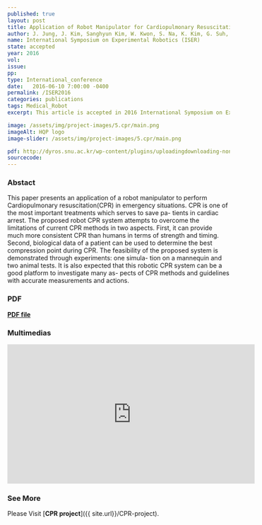 ```yaml
---
published: true
layout: post
title: Application of Robot Manipulator for Cardiopulmonary Resuscitation
author: J. Jung, J. Kim, Sanghyun Kim, W. Kwon, S. Na, K. Kim, G. Suh, B. Yoo, J. Choi, J. Lee, and J. Park
name: International Symposium on Experimental Robotics (ISER)
state: accepted 
year: 2016
vol: 
issue: 
pp: 
type: International_conference
date:   2016-06-10 7:00:00 -0400
permalink: /ISER2016
categories: publications
tags: Medical_Robot
excerpt: This article is accepted in 2016 International Symposium on Experimental Robotics (ISER).

image: /assets/img/project-images/5.cpr/main.png
imageAlt: HQP logo
image-slider: /assets/img/project-images/5.cpr/main.png

pdf: http://dyros.snu.ac.kr/wp-content/plugins/uploadingdownloading-non-latin-filename/download.php?id=3265
sourcecode: 
---
```


### Abstact 
This paper presents an application of a robot manipulator to
perform Cardiopulmonary resuscitation(CPR) in emergency situations.
CPR is one of the most important treatments which serves to save pa-
tients in cardiac arrest. The proposed robot CPR system attempts to
overcome the limitations of current CPR methods in two aspects. First,
it can provide much more consistent CPR than humans in terms of
strength and timing. Second, biological data of a patient can be used
to determine the best compression point during CPR. The feasibility of
the proposed system is demonstrated through experiments: one simula-
tion on a mannequin and two animal tests. It is also expected that this
robotic CPR system can be a good platform to investigate many as-
pects of CPR methods and guidelines with accurate measurements and
actions.

### PDF 
[**PDF file**](http://dyros.snu.ac.kr/wp-content/plugins/uploadingdownloading-non-latin-filename/download.php?id=3265)


### Multimedias
<div class="row projects-display">
    <div class="twelve columns images">
        <div class="video-container">
            <iframe width="560" height="315" src="https://www.youtube.com/embed/D9saZERvzf8" frameborder="0" allowfullscreen></iframe>
        </div>
    </div>
</div>

### See More
Please Visit [**CPR project**]({{ site.url}}/CPR-project).



